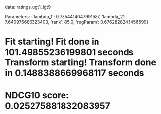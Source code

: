 data: ratings_ugt1_igt9

Parameters:
{'lambda_1': 0.7854414047991587,
 'lambda_2': 7.640976680323403,
 'rank': 85.0,
 'regParam': 0.6762828243456599}

Fit starting!
Fit done in 101.49855236199801 seconds
Transform starting!
Transform done in 0.1488388669968117 seconds
=========================================
NDCG10 score: 0.025275881832083957
=========================================



